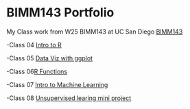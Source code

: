 # BIMM143 Portfolio
My Class work from W25 BIMM143 at UC San Diego [BIMM143](https://bioboot.github.io/bimm143_W25/)

-Class 04 [Intro to R]()

-Class 05 [Data Viz with ggplot](https://htmlpreview.github.io/?https://raw.githubusercontent.com/JosephElma/bimm143_github/refs/heads/main/class05/Class05.html)


-Class 06[R Functions]()

-Class 07 [Intro to Machine Learning]()

-Class 08 [Unsupervised learing mini project]()
